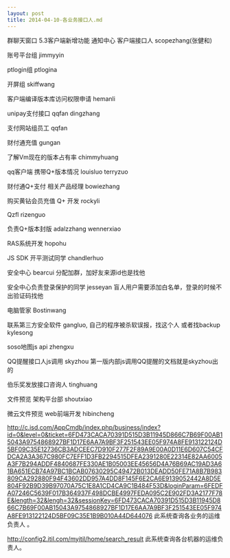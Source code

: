 ```yaml
---
layout: post
title: 2014-04-10-各业务接口人.md
---
```


群聊天窗口 5.3客户端新增功能 通知中心 客户端接口人 scopezhang(张健和)

账号平台组   jimmyyin

ptlogin组        ptlogina

开屏组            skiffwang

客户端编译版本库访问权限申请        hemanli

unipay支付接口            qqfan        dingzhang

支付网站组员工           qqfan

财付通充值       gungan

了解Vm现在的版本占有率          chimmyhuang

qq客户端 携带Q+版本情况      louisluo  terryzuo

财付通Q+支付 相关产品经理       bowiezhang

购买黄钻会员充值 Q+  开发  rockyli

Qzfl                                          rizenguo

负责Q+版本封版    adalzzhang    wennerxiao

RAS系统开发         hopohu

JS SDK 开平测试同学    chandlerhuo

安全中心     bearcui    分配加群，加好友来源id也是找他

安全中心负责登录保护的同学  jesseyan    盲人用户需要添加白名单，登录的时候不出验证码找他

电脑管家    Bostinwang

联系第三方安全软件   gangluo, 自己的程序被杀软误报，找这个人  或者找backup  kylesong

soso地图js api zhengxu

QQ提醒接口人js调用  skyzhou 第一版内部js调用QQ提醒的文档就是skyzhou出的

伯乐奖发放接口咨询人 tinghuang

文件预览 架构平台部 shoutxiao

微云文件预览 web前端开发 hibincheng


http://c.isd.com/AppCmdb/index.php/business/index?id=0&level=0&ticket=6FD473CACA70391D515D3B11945D866C7B69F00AB15043A9754868927BF1D17E6AA7A9BF3F251543EE05F974A8FE913122124D5BF09C35E12736CB3ADCEEC7D910F277F2F89A9E00A0D11E6D607C54CFDCA2A3A367C980FC7EFF1D3FB2294515DFEA2391280E22314E82AA6005A3F7B294ADDF4840687FE330AE1B05003EE45656D4A76B69AC19AD3A61BA651ECB74A97BC1BCAB07630295C49472B013DEADD50FE71A8B7B983809CA292880F94F43602DD957A4DD8F145F6E2CA6E9139052442A8D5E804F92B9D39B97070A75C1E8A1CD4CA9C1B484F53D&loginParam=6FEDFA07246C5639F017B364937F498DCBE4997FEDA095C2E902FD3A2177F78E&length=32&lengh=32&sessionKey=6FD473CACA70391D515D3B11945D866C7B69F00AB15043A9754868927BF1D17E6AA7A9BF3F251543EE05F974A8FE913122124D5BF09C35E1B9B010A44D644076
此系统查询各业务的运维负责人 。

http://config2.itil.com/myitil/home/search_result  此系统查询各台机器的运维负责人。

